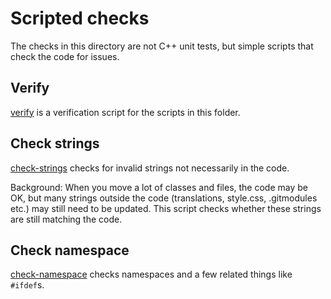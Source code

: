 # Scripted checks

The checks in this directory are not C++ unit tests, but simple scripts that
check the code for issues.

## Verify

[verify](verify) is a verification script for the scripts in this folder.

## Check strings

[check-strings](check-strings) checks for invalid strings not necessarily in
the code.

Background: When you move a lot of classes and files, the code may be OK, but
many strings outside the code (translations, style.css, .gitmodules etc.) may
still need to be updated. This script checks whether these strings are still
matching the code.

## Check namespace

[check-namespace](check-namespace) checks namespaces and a few related things
like `#ifdef`s.

